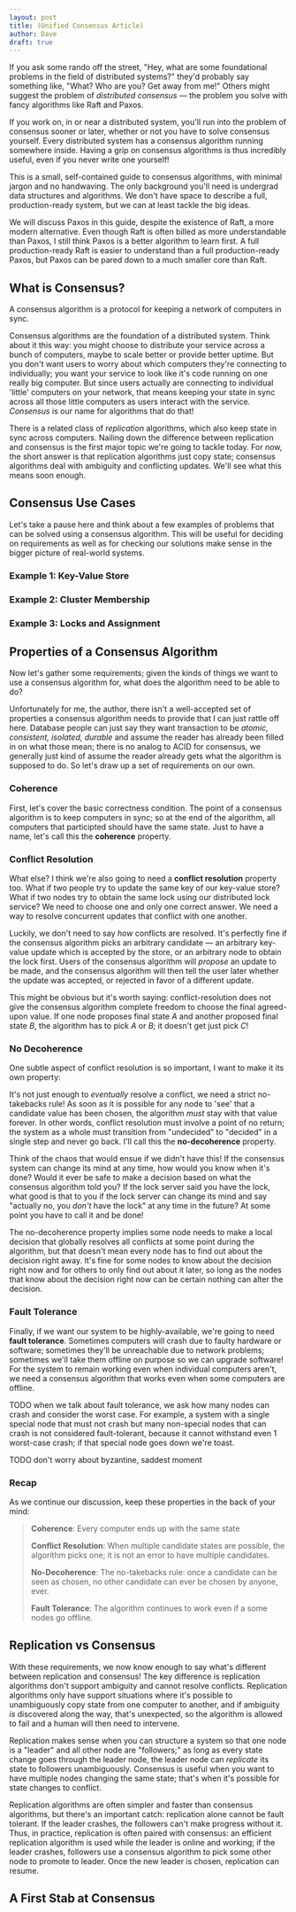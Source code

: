 ```yaml
---
layout: post
title: (Unified Consensus Article)
author: Dave
draft: true
---
```


If you ask some rando off the street, "Hey, what are some foundational problems in the field of distributed systems?" they'd probably say something like, "What? Who are you? Get away from me!" Others might suggest the problem of *distributed consensus* &mdash; the problem you solve with fancy algorithms like Raft and Paxos.

If you work on, in or near a distributed system, you'll run into the problem of consensus sooner or later, whether or not you have to solve consensus yourself. Every distributed system has a consensus algorithm running somewhere inside. Having a grip on consensus algorithms is thus incredibly useful, even if you never write one yourself!

This is a small, self-contained guide to consensus algorithms, with minimal jargon and no handwaving. The only background you'll need is undergrad data structures and algorithms. We don't have space to describe a full, production-ready system, but we can at least tackle the big ideas.

We will discuss Paxos in this guide, despite the existence of Raft, a more modern alternative. Even though Raft is often billed as more understandable than Paxos, I still think Paxos is a better algorithm to learn first. A full production-ready Raft is easier to understand than a full production-ready Paxos, but Paxos can be pared down to a much smaller core than Raft.

## What is Consensus?

A consensus algorithm is a protocol for keeping a network of computers in sync.

Consensus algorithms are the foundation of a distributed system. Think about it this way: you might choose to distribute your service across a bunch of computers, maybe to scale better or provide better uptime. But you don't want users to worry about which computers they're connecting to individually; you want your service to look like it's code running on one really big computer. But since users actually are connecting to individual 'little' computers on your network, that means keeping your state in sync across all those little computers as users interact with the service. *Consensus* is our name for algorithms that do that!

There is a related class of *replication* algorithms, which also keep state in sync across computers. Nailing down the difference between replication and consensus is the first major topic we're going to tackle today. For now, the short answer is that replication algorithms just copy state; consensus algorithms deal with ambiguity and conflicting updates. We'll see what this means soon enough.

## Consensus Use Cases

Let's take a pause here and think about a few examples of problems that can be solved using a consensus algorithm. This will be useful for deciding on requirements as well as for checking our solutions make sense in the bigger picture of real-world systems.

### Example 1: Key-Value Store



### Example 2: Cluster Membership



### Example 3: Locks and Assignment

 

## Properties of a Consensus Algorithm

Now let's gather some requirements; given the kinds of things we want to use a consensus algorithm for, what does the algorithm need to be able to do?

Unfortunately for me, the author, there isn't a well-accepted set of properties a consensus algorithm needs to provide that I can just rattle off here. Database people can just say they want transaction to be *atomic, consistent, isolated, durable* and assume the reader has already been filled in on what those mean; there is no analog to ACID for consensus, we generally just kind of assume the reader already gets what the algorithm is supposed to do. So let's draw up a set of requirements on our own.

### Coherence

First, let's cover the basic correctness condition. The point of a consensus algorithm is to keep computers in sync; so at the end of the algorithm, all computers that participted should have the same state. Just to have a name, let's call this the **coherence** property.

### Conflict Resolution

What else? I think we're also going to need a **conflict resolution** property too. What if two people try to update the same key of our key-value store? What if two nodes try to obtain the same lock using our distributed lock service? We need to choose one and only one correct answer. We need a way to resolve concurrent updates that conflict with one another.

Luckily, we don't need to say *how* conflicts are resolved. It's perfectly fine if the consensus algorithm picks an arbitrary candidate &mdash; an arbitrary key-value update which is accepted by the store, or an arbitrary node to obtain the lock first. Users of the consensus algorithm will *propose* an update to be made, and the consensus algorithm will then tell the user later whether the update was accepted, or rejected in favor of a different update.

This might be obvious but it's worth saying: conflict-resolution does not give the consensus algorithm complete freedom to choose the final agreed-upon value. If one node proposes final state $A$ and another proposed final state $B$, the algorithm has to pick $A$ or $B$; it doesn't get just pick $C$!

### No Decoherence

One subtle aspect of conflict resolution is so important, I want to make it its own property:

It's not just enough to *eventually* resolve a conflict, we need a strict no-takebacks rule! As soon as it is possible for any node to 'see' that a candidate value has been chosen, the algorithm *must* stay with that value forever. In other words, conflict resolution must involve a point of no return; the system as a whole must transition from "undecided" to "decided" in a single step and never go back. I'll call this the **no-decoherence** property.

Think of the chaos that would ensue if we didn't have this! If the consensus system can change its mind at any time, how would you know when it's done? Would it ever be safe to make a decision based on what the consensus algorithm told you? If the lock server said you have the lock, what good is that to you if the lock server can change its mind and say "actually no, you *don't* have the lock" at any time in the future? At some point you have to call it and be done!

The no-decoherence property implies some node needs to make a local decision that globally resolves all conflicts at some point during the algorithm, but that doesn't mean every node has to find out about the decision right away. It's fine for some nodes to know about the decision right now and for others to only find out about it later, so long as the nodes that know about the decision right now can be certain nothing can alter the decision.

### Fault Tolerance

Finally, if we want our system to be highly-available, we're going to need **fault tolerance**. Sometimes computers will crash due to faulty hardware or software; sometimes they'll be unreachable due to network problems; sometimes we'll take them offline on purpose so we can upgrade software! For the system to remain working even when individual computers aren't, we need a consensus algorithm that works even when some computers are offline.

TODO when we talk about fault tolerance, we ask how many nodes can crash and consider the worst case. For example, a system with a single special node that must not crash but many non-special nodes that can crash is not considered fault-tolerant, because it cannot withstand even 1 worst-case crash; if that special node goes down we're toast.

TODO don't worry about byzantine, saddest moment

### Recap

As we continue our discussion, keep these properties in the back of your mind:

> **Coherence**: Every computer ends up with the same state
>
> **Conflict Resolution**: When multiple candidate states are possible, the algorithm picks one; it is not an error to have multiple candidates.
>
> **No-Decoherence**: The no-takebacks rule: once a candidate can be seen as chosen, no other candidate can ever be chosen by anyone, ever.
>
> **Fault Tolerance**: The algorithm continues to work even if a some nodes go offline.

## Replication vs Consensus

With these requirements, we now know enough to say what's different between replication and consensus! The key difference is replication algorithms don't support ambiguity and cannot resolve conflicts. Replication algorithms only have support situations where it's possible to unambiguously copy state from one computer to another, and if ambiguity *is* discovered along the way, that's unexpected, so the algorithm is allowed to fail and a human will then need to intervene.

Replication makes sense when you can structure a system so that one node is a "leader" and all other node are "followers;" as long as every state change goes through the leader node, the leader node can *replicate* its state to followers unambiguously. Consensus is useful when you want to have multiple nodes changing the same state; that's when it's possible for state changes to conflict.

Replication algorithms are often simpler and faster than consensus algorithms, but there's an important catch: replication alone cannot be fault tolerant. If the leader crashes, the followers can't make progress without it. Thus, in practice, replication is often paired with consensus: an efficient replication algorithm is used while the leader is online and working; if the leader crashes, followers use a consensus algorithm to pick some other node to promote to leader. Once the new leader is chosen, replication can resume.

## A First Stab at Consensus



